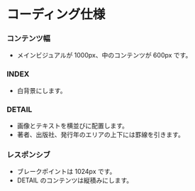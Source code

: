 # コーディング仕様

### コンテンツ幅

- メインビジュアルが 1000px、中のコンテンツが 600px です。

### INDEX

- 白背景にします。

### DETAIL

- 画像とテキストを横並びに配置します。
- 著者、出版社、発行年のエリアの上下には罫線を引きます。

### レスポンシブ

- ブレークポイントは 1024px です。
- DETAIL のコンテンツは縦積みにします。
